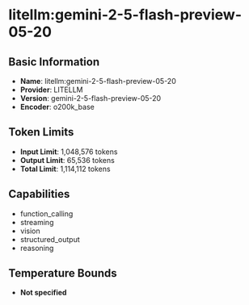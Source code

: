 # litellm:gemini-2-5-flash-preview-05-20

## Basic Information
- **Name**: litellm:gemini-2-5-flash-preview-05-20
- **Provider**: LITELLM
- **Version**: gemini-2-5-flash-preview-05-20
- **Encoder**: o200k_base

## Token Limits
- **Input Limit**: 1,048,576 tokens
- **Output Limit**: 65,536 tokens
- **Total Limit**: 1,114,112 tokens

## Capabilities
- function_calling
- streaming
- vision
- structured_output
- reasoning


## Temperature Bounds
- **Not specified**






